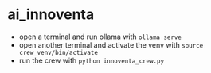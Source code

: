 # ai_innoventa

* open a terminal and run ollama with ```ollama serve```
* open another terminal and activate the venv with ```source crew_venv/bin/activate```
* run the crew with ```python innoventa_crew.py```